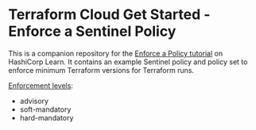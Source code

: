 # Terraform Cloud Get Started - Enforce a Sentinel Policy

This is a companion repository for the [Enforce a Policy
tutorial](https://learn.hashicorp.com/tutorials/terraform/policy-quickstart?in=terraform/cloud-get-started)
on HashiCorp Learn. It contains an example Sentinel policy and policy set to
enforce minimum Terraform versions for Terraform runs.


[Enforcement levels](https://developer.hashicorp.com/sentinel/docs/concepts/enforcement-levels):
* advisory
* soft-mandatory
* hard-mandatory
